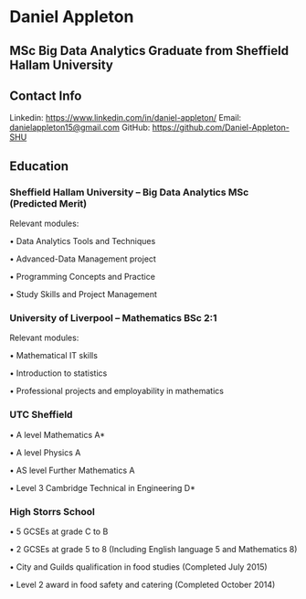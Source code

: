 # Daniel Appleton 

## MSc Big Data Analytics Graduate from Sheffield Hallam University

## Contact Info

Linkedin: https://www.linkedin.com/in/daniel-appleton/ 
Email: danielappleton15@gmail.com
GitHub: https://github.com/Daniel-Appleton-SHU 

## Education
### Sheffield Hallam University – Big Data Analytics MSc (Predicted Merit) 

Relevant modules:

• Data Analytics Tools and Techniques

• Advanced-Data Management project

• Programming Concepts and Practice

• Study Skills and Project Management

### University of Liverpool – Mathematics BSc 2:1 

Relevant modules:

• Mathematical IT skills

• Introduction to statistics

• Professional projects and employability in mathematics

### UTC Sheffield

• A level Mathematics A*

• A level Physics A

• AS level Further Mathematics A

• Level 3 Cambridge Technical in Engineering D*

### High Storrs School

• 5 GCSEs at grade C to B

• 2 GCSEs at grade 5 to 8 (Including English language 5 and Mathematics 8)

• City and Guilds qualification in food studies (Completed July 2015)

• Level 2 award in food safety and catering (Completed October 2014)
